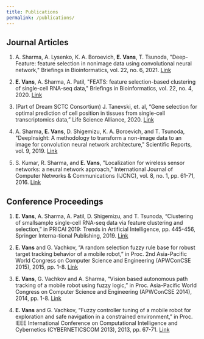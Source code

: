 ```yaml
---
title: Publications
permalink: /publications/
---
```


## Journal Articles
1. A. Sharma, A. Lysenko, K. A. Boroevich, **E. Vans**, T. Tsunoda, "Deep-Feature: feature selection in nonimage data using convolutional neural network," Briefings in Bioinformatics, vol. 22, no. 6, 2021. [Link](https://academic.oup.com/bib/article/22/6/bbab297/6343526)

2. **E. Vans**, A. Sharma, A. Patil, "FEATS: feature selection-based clustering of single-cell RNA-seq data," Briefings in Bioinformatics, vol. 22, no. 4, 2020. [Link](https://academic.oup.com/bib/advance-articleabstract/doi/10.1093/bib/bbaa306/6025503)

3. (Part of Dream SCTC Consortium) J. Tanevski, et. al, “Gene selection for optimal prediction of cell position in tissues from single-cell transcriptomics data,” Life Science Alliance, 2020. [Link](https://www.lifescience-alliance.org/content/3/11/e202000867)

4. A. Sharma, **E. Vans**, D. Shigemizu, K. A. Boroevich, and T. Tsunoda, "DeepInsight: A methodology to transform a non-image data to an image for convolution neural network architecture," Scientific Reports, vol. 9, 2019. [Link](https://www.nature.com/articless41598-019-47765-6)

5. S. Kumar, R. Sharma, and **E. Vans**, "Localization for wireless sensor networks: a neural network approach," International Journal of Computer Networks & Communications (IJCNC), vol. 8, no. 1, pp. 61-71, 2016. [Link](http://www.aircconline.com/ijcnc/V8N1/8116cnc05.pdf)

## Conference Proceedings
1. **E. Vans**, A. Sharma, A. Patil, D. Shigemizu, and T. Tsunoda, “Clustering of smallsample single-cell RNA-seq data via feature clustering and selection,” in PRICAI 2019: Trends in Artificial Intelligence, pp. 445-456, Springer Interna-tional Publishing, 2019.
[Link](https://link.springer.com/chapter/10.1007/978-3-030-29894-4_36)

2. **E. Vans** and G. Vachkov, “A random selection fuzzy rule base for robust target tracking behavior of a mobile robot,” in Proc. 2nd Asia-Pacific World Congress on Computer Science and Engineering (APWConCSE 2015), 2015, pp. 1-8. [Link](http://ieeexplore.ieee.org/document/7476125/)

3. **E. Vans**, G. Vachkov and A. Sharma, “Vision based autonomous path tracking of a mobile robot using fuzzy logic,” in Proc. Asia-Pacific World Congress on Computer Science and Engineering (APWConCSE 2014), 2014, pp. 1-8. [Link](http://ieeexplore.ieee.org/document/7053862/)

4. **E. Vans** and G. Vachkov, “Fuzzy controller tuning of a mobile robot for exploration and safe navigation in a constrained environment,” in Proc. IEEE International Conference on Computational Intelligence and Cybernetics (CYBERNETICSCOM 2013), 2013, pp. 67-71. [Link](http://ieeexplore.ieee.org/document/6865783/)



